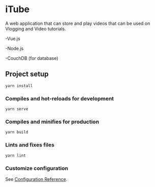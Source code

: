# iTube
A web application that can store and play videos that  can be used on Vlogging and Video tutorials.

-Vue.js

-Node.js

-CouchDB (for database)


## Project setup
```
yarn install
```

### Compiles and hot-reloads for development
```
yarn serve
```

### Compiles and minifies for production
```
yarn build
```

### Lints and fixes files
```
yarn lint
```

### Customize configuration
See [Configuration Reference](https://cli.vuejs.org/config/).
